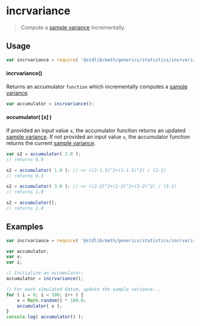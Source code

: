 incrvariance
===

> Compute a [sample variance][sample-variance] incrementally.


<!-- <usage> -->

## Usage

``` javascript
var incrvariance = require( '@stdlib/math/generics/statistics/incrvariance' );
```

#### incrvariance()

Returns an accumulator `function` which incrementally computes a [sample variance][sample-variance].

``` javascript
var accumulator = incrvariance();
```

#### accumulator( \[x\] )

If provided an input value `x`, the accumulator function returns an updated [sample variance][sample-variance]. If not provided an input value `x`, the accumulator function returns the current [sample variance][sample-variance].

``` javascript
var s2 = accumulator( 2.0 );
// returns 0.0

s2 = accumulator( 1.0 ); // => ((2-1.5)^2+(1-1.5)^2) / (2-1)
// returns 0.5

s2 = accumulator( 3.0 ); // => ((2-2)^2+(1-2)^2+(3-2)^2) / (3-1)
// returns 1.0

s2 = accumulator();
// returns 1.0
```

<!-- </usage> -->


<!-- <examples> -->

## Examples

``` javascript
var incrvariance = require( '@stdlib/math/generics/statistics/incrvariance' );

var accumulator;
var v;
var i;

// Initialize an accumulator:
accumulator = incrvariance();

// For each simulated datum, update the sample variance...
for ( i = 0; i < 100; i++ ) {
    v = Math.random() * 100.0;
    accumulator( v );
}
console.log( accumulator() );
```

<!-- </examples> -->


<!-- <links> -->

[sample-variance]: https://en.wikipedia.org/wiki/Variance

<!-- </links> -->
